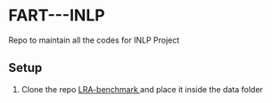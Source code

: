 # FART---INLP
Repo to maintain all the codes for INLP Project


## Setup 

1. Clone the repo [LRA-benchmark ](https://github.com/google-research/long-range-arena#) and place it inside the data folder

